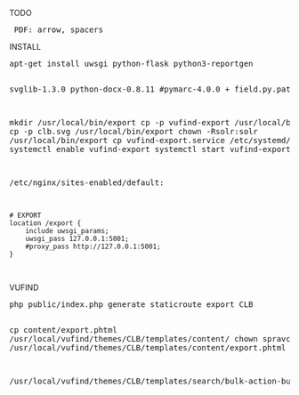 
TODO
<pre>
 PDF: arrow, spacers </pre>
</pre>
INSTALL
<pre>
apt-get install uwsgi python-flask python3-reportgen

svglib-1.3.0
python-docx-0.8.11
#pymarc-4.0.0 + field.py.patch

mkdir /usr/local/bin/export
cp -p vufind-export /usr/local/bin/export
cp -p clb.svg /usr/local/bin/export
chown -Rsolr:solr /usr/local/bin/export
cp vufind-export.service /etc/systemd/system/
systemctl enable vufind-export
systemctl start vufind-export

/etc/nginx/sites-enabled/default:

	# EXPORT
	location /export {
		include uwsgi_params;
		uwsgi_pass 127.0.0.1:5001;
		#proxy_pass http://127.0.0.1:5001;
	}

</pre>
VUFIND
<pre>
php public/index.php generate staticroute export CLB

cp content/export.phtml /usr/local/vufind/themes/CLB/templates/content/
chown spravce:spravce /usr/local/vufind/themes/CLB/templates/content/export.phtml

/usr/local/vufind/themes/CLB/templates/search/bulk-action-buttons.phtml
</pre>
